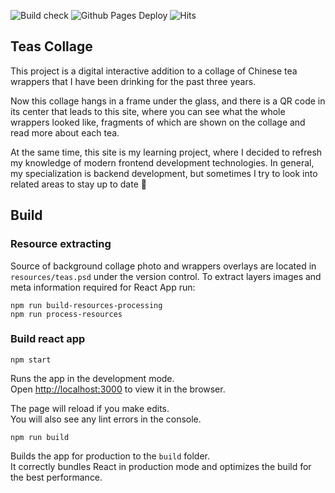 ![Build check](https://github.com/cardinalby/tea-collage/workflows/Build%20check/badge.svg)
![Github Pages Deploy](https://github.com/cardinalby/tea-collage/workflows/Github%20Pages%20Deploy/badge.svg)
![Hits](https://hits.seeyoufarm.com/api/count/incr/badge.svg?url=https%3A%2F%2Fcardinalby.github.io%2Ftea-collage%2F&count_bg=%2379C83D&title_bg=%23555555&icon=&icon_color=%23E7E7E7&title=visitors&edge_flat=false)

## Teas Collage

This project is a digital interactive addition to a collage of Chinese tea wrappers that I have been 
drinking for the past three years.

Now this collage hangs in a frame under the glass, and there is a QR code in its center that leads to this site, where you can see what the whole wrappers looked like, fragments of which are shown on the collage and read more about each tea.

At the same time, this site is my learning project, where I decided to refresh my knowledge of modern frontend development technologies. In general, my specialization is backend development, but sometimes I try to look into related areas to stay up to date 🙂

## Build

### Resource extracting

Source of background collage photo and wrappers overlays are located in `resources/teas.psd` under 
the version control. To extract layers images and meta information required for React App run:

`npm run build-resources-processing`\
`npm run process-resources` 

### Build react app

`npm start`

Runs the app in the development mode.\
Open [http://localhost:3000](http://localhost:3000) to view it in the browser.

The page will reload if you make edits.\
You will also see any lint errors in the console.

`npm run build`

Builds the app for production to the `build` folder.\
It correctly bundles React in production mode and optimizes the build for the best performance.

